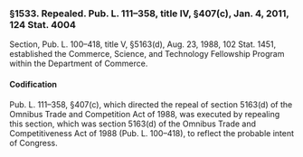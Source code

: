 ### §1533. Repealed. Pub. L. 111–358, title IV, §407(c), Jan. 4, 2011, 124 Stat. 4004 ###

Section, Pub. L. 100–418, title V, §5163(d), Aug. 23, 1988, 102 Stat. 1451, established the Commerce, Science, and Technology Fellowship Program within the Department of Commerce.

#### Codification ####

Pub. L. 111–358, §407(c), which directed the repeal of section 5163(d) of the Omnibus Trade and Competition Act of 1988, was executed by repealing this section, which was section 5163(d) of the Omnibus Trade and Competitiveness Act of 1988 (Pub. L. 100–418), to reflect the probable intent of Congress.